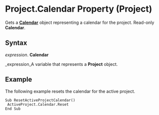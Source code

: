 
# Project.Calendar Property (Project)

Gets a  **[Calendar](2d3b0f05-4762-0058-15d4-47e1d2b9d9a9.md)** object representing a calendar for the project. Read-only **Calendar**.


## Syntax

 _expression_. **Calendar**

 _expression_A variable that represents a  **Project** object.


## Example

The following example resets the calendar for the active project.


```
Sub ResetActiveProjectCalendar() 
 ActiveProject.Calendar.Reset 
End Sub
```

